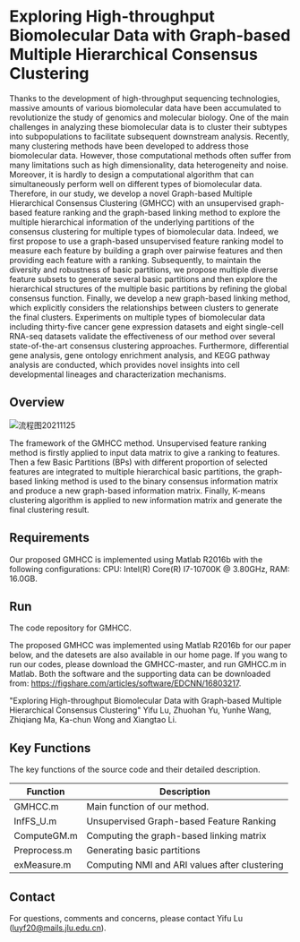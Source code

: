# Exploring High-throughput Biomolecular Data with Graph-based Multiple Hierarchical Consensus Clustering

Thanks to the development of high-throughput sequencing technologies, massive amounts of various biomolecular data have been accumulated to revolutionize the study of genomics and molecular biology. One of the main challenges in analyzing these biomolecular data is to cluster their subtypes into subpopulations to facilitate subsequent downstream analysis. Recently, many clustering methods have been developed to address those biomolecular data. However, those computational methods often suffer from many limitations such as high dimensionality, data heterogeneity and noise. Moreover, it is hardly to design a computational algorithm that can simultaneously perform well on  different types of biomolecular data. Therefore, in our study, we develop a novel Graph-based Multiple Hierarchical Consensus Clustering (GMHCC) with an unsupervised graph-based feature ranking and the graph-based linking method to explore the multiple hierarchical information of the underlying partitions of the consensus clustering for multiple types of biomolecular data. Indeed, we first propose to use a graph-based unsupervised feature ranking model to measure each feature by building a graph over pairwise features and then providing each feature with a ranking. Subsequently, to maintain the diversity and robustness of basic partitions, we propose multiple diverse feature subsets to generate several basic partitions and then explore the hierarchical structures of the multiple basic partitions by refining the global consensus function. Finally, we develop a new graph-based linking method, which explicitly considers the relationships between clusters to generate the final clusters. Experiments on multiple types of biomolecular data including thirty-five cancer gene expression datasets and eight single-cell RNA-seq datasets validate the effectiveness of our method over several state-of-the-art consensus clustering approaches. Furthermore, differential gene analysis, gene ontology enrichment analysis, and KEGG pathway analysis are conducted, which provides novel insights into cell developmental lineages and characterization mechanisms.


## Overview

![流程图20211125](https://user-images.githubusercontent.com/63590729/144372052-6de732f7-0026-4001-969b-7fb04ad852f1.png)

The framework of the GMHCC method. Unsupervised feature ranking method is firstly applied to input data matrix to give a ranking to features. Then a few Basic Partitions (BPs) with different proportion of selected features are integrated to multiple hierarchical basic partitions, the graph-based linking method is used to the binary consensus information matrix and produce a new graph-based information matrix. Finally, K-means clustering algorithm is applied to new information matrix and generate the final clustering result.

## Requirements

Our proposed GMHCC is implemented using Matlab R2016b with the following configurations: CPU: Intel(R) Core(R) I7-10700K @ 3.80GHz, RAM: 16.0GB.

## Run

The code repository for GMHCC.

The  proposed  GMHCC  was implemented using Matlab R2016b for our paper below, and the datesets are also available in our home page. If you wang to run our codes, please download the GMHCC-master, and run GMHCC.m in Matlab. Both the software and the supporting data can be downloaded from: https://figshare.com/articles/software/EDCNN/16803217.

"Exploring High-throughput Biomolecular Data with Graph-based Multiple Hierarchical Consensus Clustering" Yifu Lu, Zhuohan Yu, Yunhe Wang, Zhiqiang Ma, Ka-chun Wong and Xiangtao Li.

## Key Functions

The key functions of the source code and their detailed description.

| Function     | Description                                   |
| ------------ | --------------------------------------------- |
| GMHCC.m      | Main function of our method.                  |
| InfFS_U.m    | Unsupervised Graph-based Feature Ranking      |
| ComputeGM.m  | Computing the graph-based linking matrix      |
| Preprocess.m | Generating basic partitions                   |
| exMeasure.m  | Computing NMI and ARI values after clustering |

## Contact

For questions, comments and concerns, please contact Yifu Lu (luyf20@mails.jlu.edu.cn).
